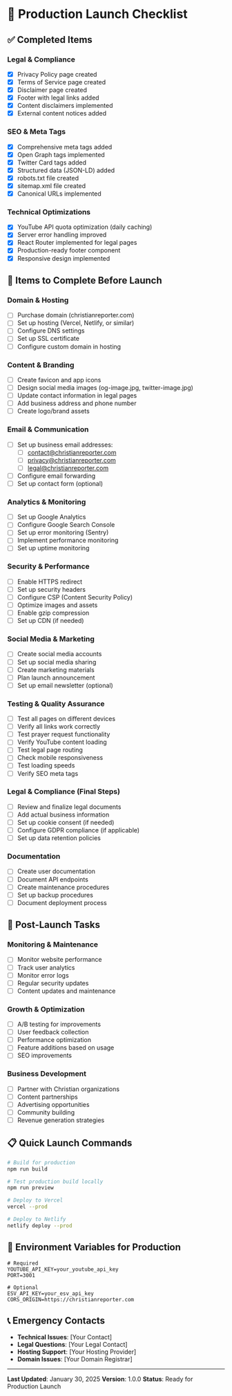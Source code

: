 # 🚀 Production Launch Checklist

## ✅ Completed Items

### Legal & Compliance
- [x] Privacy Policy page created
- [x] Terms of Service page created  
- [x] Disclaimer page created
- [x] Footer with legal links added
- [x] Content disclaimers implemented
- [x] External content notices added

### SEO & Meta Tags
- [x] Comprehensive meta tags added
- [x] Open Graph tags implemented
- [x] Twitter Card tags added
- [x] Structured data (JSON-LD) added
- [x] robots.txt file created
- [x] sitemap.xml file created
- [x] Canonical URLs implemented

### Technical Optimizations
- [x] YouTube API quota optimization (daily caching)
- [x] Server error handling improved
- [x] React Router implemented for legal pages
- [x] Production-ready footer component
- [x] Responsive design implemented

## 🔄 Items to Complete Before Launch

### Domain & Hosting
- [ ] Purchase domain (christianreporter.com)
- [ ] Set up hosting (Vercel, Netlify, or similar)
- [ ] Configure DNS settings
- [ ] Set up SSL certificate
- [ ] Configure custom domain in hosting

### Content & Branding
- [ ] Create favicon and app icons
- [ ] Design social media images (og-image.jpg, twitter-image.jpg)
- [ ] Update contact information in legal pages
- [ ] Add business address and phone number
- [ ] Create logo/brand assets

### Email & Communication
- [ ] Set up business email addresses:
  - [ ] contact@christianreporter.com
  - [ ] privacy@christianreporter.com
  - [ ] legal@christianreporter.com
- [ ] Configure email forwarding
- [ ] Set up contact form (optional)

### Analytics & Monitoring
- [ ] Set up Google Analytics
- [ ] Configure Google Search Console
- [ ] Set up error monitoring (Sentry)
- [ ] Implement performance monitoring
- [ ] Set up uptime monitoring

### Security & Performance
- [ ] Enable HTTPS redirect
- [ ] Set up security headers
- [ ] Configure CSP (Content Security Policy)
- [ ] Optimize images and assets
- [ ] Enable gzip compression
- [ ] Set up CDN (if needed)

### Social Media & Marketing
- [ ] Create social media accounts
- [ ] Set up social media sharing
- [ ] Create marketing materials
- [ ] Plan launch announcement
- [ ] Set up email newsletter (optional)

### Testing & Quality Assurance
- [ ] Test all pages on different devices
- [ ] Verify all links work correctly
- [ ] Test prayer request functionality
- [ ] Verify YouTube content loading
- [ ] Test legal page routing
- [ ] Check mobile responsiveness
- [ ] Test loading speeds
- [ ] Verify SEO meta tags

### Legal & Compliance (Final Steps)
- [ ] Review and finalize legal documents
- [ ] Add actual business information
- [ ] Set up cookie consent (if needed)
- [ ] Configure GDPR compliance (if applicable)
- [ ] Set up data retention policies

### Documentation
- [ ] Create user documentation
- [ ] Document API endpoints
- [ ] Create maintenance procedures
- [ ] Set up backup procedures
- [ ] Document deployment process

## 🎯 Post-Launch Tasks

### Monitoring & Maintenance
- [ ] Monitor website performance
- [ ] Track user analytics
- [ ] Monitor error logs
- [ ] Regular security updates
- [ ] Content updates and maintenance

### Growth & Optimization
- [ ] A/B testing for improvements
- [ ] User feedback collection
- [ ] Performance optimization
- [ ] Feature additions based on usage
- [ ] SEO improvements

### Business Development
- [ ] Partner with Christian organizations
- [ ] Content partnerships
- [ ] Advertising opportunities
- [ ] Community building
- [ ] Revenue generation strategies

## 📋 Quick Launch Commands

```bash
# Build for production
npm run build

# Test production build locally
npm run preview

# Deploy to Vercel
vercel --prod

# Deploy to Netlify
netlify deploy --prod
```

## 🔧 Environment Variables for Production

```env
# Required
YOUTUBE_API_KEY=your_youtube_api_key
PORT=3001

# Optional
ESV_API_KEY=your_esv_api_key
CORS_ORIGIN=https://christianreporter.com
```

## 📞 Emergency Contacts

- **Technical Issues**: [Your Contact]
- **Legal Questions**: [Your Legal Contact]
- **Hosting Support**: [Your Hosting Provider]
- **Domain Issues**: [Your Domain Registrar]

---

**Last Updated**: January 30, 2025
**Version**: 1.0.0
**Status**: Ready for Production Launch 
